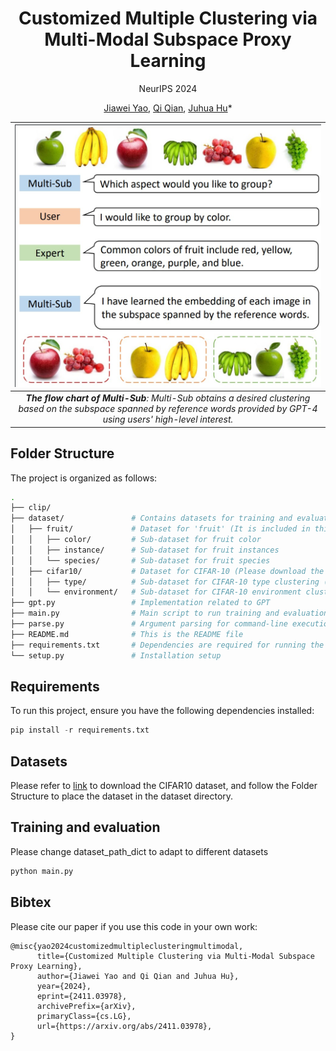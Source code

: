 <div align='center'>

# Customized Multiple Clustering via Multi-Modal Subspace Proxy Learning

NeurIPS 2024

[Jiawei Yao](https://alexander-yao.github.io/), [Qi Qian](https://scholar.google.com/citations?user=Rp_40_gAAAAJ&hl=en&oi=ao), [Juhua Hu](http://faculty.washington.edu/juhuah/)*
</div>

| ![space-1.jpg](teaser.jpg) | 
|:--:| 
| ***The flow chart of Multi-Sub**: Multi-Sub obtains a desired clustering based on the subspace spanned by reference words provided by GPT-4 using users' high-level interest.* |


## Folder Structure

The project is organized as follows:

```bash
.
├── clip/                  
├── dataset/               # Contains datasets for training and evaluation
│   ├── fruit/             # Dataset for 'fruit' (It is included in this repository.)
│   │   ├── color/         # Sub-dataset for fruit color
│   │   ├── instance/      # Sub-dataset for fruit instances
│   │   └── species/       # Sub-dataset for fruit species
│   ├── cifar10/           # Dataset for CIFAR-10 (Please download the dataset via the link provided in the Datasets section, then extract it and place corresponding folders in the specified directory.)
│   │   ├── type/          # Sub-dataset for CIFAR-10 type clustering (e.g., transportation, animals)
│   │   └── environment/   # Sub-dataset for CIFAR-10 environment clustering (e.g., land, air, water)
├── gpt.py                 # Implementation related to GPT
├── main.py                # Main script to run training and evaluation
├── parse.py               # Argument parsing for command-line execution
├── README.md              # This is the README file
├── requirements.txt       # Dependencies are required for running the project
└── setup.py               # Installation setup
```


## Requirements
To run this project, ensure you have the following dependencies installed:
```python
pip install -r requirements.txt
```

## Datasets
Please refer to [link](https://drive.google.com/file/d/1ZFazIH2hnXXO-2X1nPs7jVxXuGmPWPn3/view?usp=drive_link) to download the CIFAR10 dataset, and follow the Folder Structure to place the dataset in the dataset directory.

## Training and evaluation
Please change dataset_path_dict to adapt to different datasets
```python
python main.py
```

## Bibtex
Please cite our paper if you use this code in your own work:
```
@misc{yao2024customizedmultipleclusteringmultimodal,
      title={Customized Multiple Clustering via Multi-Modal Subspace Proxy Learning}, 
      author={Jiawei Yao and Qi Qian and Juhua Hu},
      year={2024},
      eprint={2411.03978},
      archivePrefix={arXiv},
      primaryClass={cs.LG},
      url={https://arxiv.org/abs/2411.03978}, 
}

```
